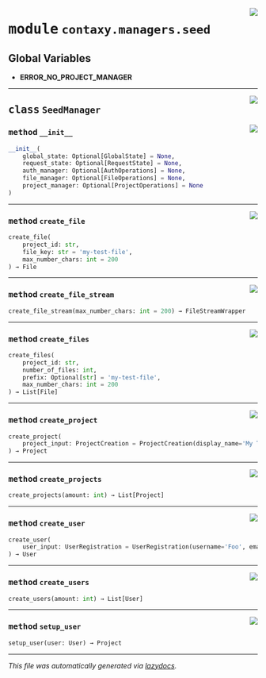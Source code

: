 <!-- markdownlint-disable -->

<a href="https://github.com/ml-tooling/contaxy/blob/main/backend/src/contaxy/managers/seed.py#L0"><img align="right" style="float:right;" src="https://img.shields.io/badge/-source-cccccc?style=flat-square"></a>

# <kbd>module</kbd> `contaxy.managers.seed`




**Global Variables**
---------------
- **ERROR_NO_PROJECT_MANAGER**


---

<a href="https://github.com/ml-tooling/contaxy/blob/main/backend/src/contaxy/managers/seed.py#L22"><img align="right" style="float:right;" src="https://img.shields.io/badge/-source-cccccc?style=flat-square"></a>

## <kbd>class</kbd> `SeedManager`




<a href="https://github.com/ml-tooling/contaxy/blob/main/backend/src/contaxy/managers/seed.py#L23"><img align="right" style="float:right;" src="https://img.shields.io/badge/-source-cccccc?style=flat-square"></a>

### <kbd>method</kbd> `__init__`

```python
__init__(
    global_state: Optional[GlobalState] = None,
    request_state: Optional[RequestState] = None,
    auth_manager: Optional[AuthOperations] = None,
    file_manager: Optional[FileOperations] = None,
    project_manager: Optional[ProjectOperations] = None
)
```








---

<a href="https://github.com/ml-tooling/contaxy/blob/main/backend/src/contaxy/managers/seed.py#L90"><img align="right" style="float:right;" src="https://img.shields.io/badge/-source-cccccc?style=flat-square"></a>

### <kbd>method</kbd> `create_file`

```python
create_file(
    project_id: str,
    file_key: str = 'my-test-file',
    max_number_chars: int = 200
) → File
```





---

<a href="https://github.com/ml-tooling/contaxy/blob/main/backend/src/contaxy/managers/seed.py#L121"><img align="right" style="float:right;" src="https://img.shields.io/badge/-source-cccccc?style=flat-square"></a>

### <kbd>method</kbd> `create_file_stream`

```python
create_file_stream(max_number_chars: int = 200) → FileStreamWrapper
```





---

<a href="https://github.com/ml-tooling/contaxy/blob/main/backend/src/contaxy/managers/seed.py#L105"><img align="right" style="float:right;" src="https://img.shields.io/badge/-source-cccccc?style=flat-square"></a>

### <kbd>method</kbd> `create_files`

```python
create_files(
    project_id: str,
    number_of_files: int,
    prefix: Optional[str] = 'my-test-file',
    max_number_chars: int = 200
) → List[File]
```





---

<a href="https://github.com/ml-tooling/contaxy/blob/main/backend/src/contaxy/managers/seed.py#L68"><img align="right" style="float:right;" src="https://img.shields.io/badge/-source-cccccc?style=flat-square"></a>

### <kbd>method</kbd> `create_project`

```python
create_project(
    project_input: ProjectCreation = ProjectCreation(display_name='My Test Project!', description=None, icon=None, metadata=None, disabled=False, id='my-test-project')
) → Project
```





---

<a href="https://github.com/ml-tooling/contaxy/blob/main/backend/src/contaxy/managers/seed.py#L78"><img align="right" style="float:right;" src="https://img.shields.io/badge/-source-cccccc?style=flat-square"></a>

### <kbd>method</kbd> `create_projects`

```python
create_projects(amount: int) → List[Project]
```





---

<a href="https://github.com/ml-tooling/contaxy/blob/main/backend/src/contaxy/managers/seed.py#L37"><img align="right" style="float:right;" src="https://img.shields.io/badge/-source-cccccc?style=flat-square"></a>

### <kbd>method</kbd> `create_user`

```python
create_user(
    user_input: UserRegistration = UserRegistration(username='Foo', email='foo@bar.com', disabled=False, password='Foobar')
) → User
```





---

<a href="https://github.com/ml-tooling/contaxy/blob/main/backend/src/contaxy/managers/seed.py#L49"><img align="right" style="float:right;" src="https://img.shields.io/badge/-source-cccccc?style=flat-square"></a>

### <kbd>method</kbd> `create_users`

```python
create_users(amount: int) → List[User]
```





---

<a href="https://github.com/ml-tooling/contaxy/blob/main/backend/src/contaxy/managers/seed.py#L63"><img align="right" style="float:right;" src="https://img.shields.io/badge/-source-cccccc?style=flat-square"></a>

### <kbd>method</kbd> `setup_user`

```python
setup_user(user: User) → Project
```








---

_This file was automatically generated via [lazydocs](https://github.com/ml-tooling/lazydocs)._
